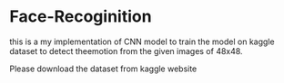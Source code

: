 # Face-Recoginition

this is a my implementation of CNN model to train the model on kaggle dataset to detect theemotion from the given images of 48x48.

Please download the dataset from kaggle website
